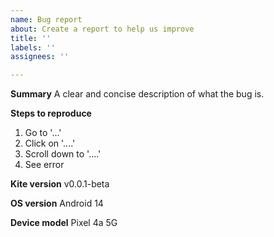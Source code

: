 ```yaml
---
name: Bug report
about: Create a report to help us improve
title: ''
labels: ''
assignees: ''

---
```


**Summary**
A clear and concise description of what the bug is.

**Steps to reproduce**
1. Go to '...'
2. Click on '....'
3. Scroll down to '....'
4. See error

**Kite version**
v0.0.1-beta

**OS version**
Android 14

**Device model**
Pixel 4a 5G

